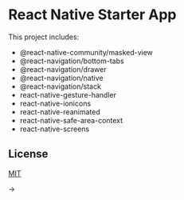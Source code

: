 # React Native Starter App

This project includes:

* @react-native-community/masked-view
* @react-navigation/bottom-tabs
* @react-navigation/drawer
* @react-navigation/native
* @react-navigation/stack
* react-native-gesture-handler
* react-native-ionicons
* react-native-reanimated
* react-native-safe-area-context
* react-native-screens

## License
[MIT](https://choosealicense.com/licenses/mit/)

→

